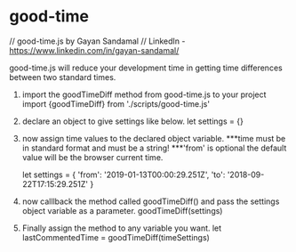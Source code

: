 # good-time
// good-time.js by Gayan Sandamal
// LinkedIn - https://www.linkedin.com/in/gayan-sandamal/

good-time.js will reduce your development time in getting time differences between two standard times.

1.  import the goodTimeDiff method from good-time.js to your project
    import {goodTimeDiff} from './scripts/good-time.js'

2. declare an object to give settings like below.
    let settings = {}
    
3. now assign time values to the declared object variable.
   ***time must be in standard format and must be a string!
   ***'from' is optional the default value will be the browser current time. 
   
    let settings = {
      'from': '2019-01-13T00:00:29.251Z',
      'to': '2018-09-22T17:15:29.251Z'
    }
    
4. now calllback the method called goodTimeDiff() and pass the settings object variable as a parameter.
   goodTimeDiff(settings)
   
5. Finally assign the method to any variable you want.
   let lastCommentedTime = goodTimeDiff(timeSettings)
